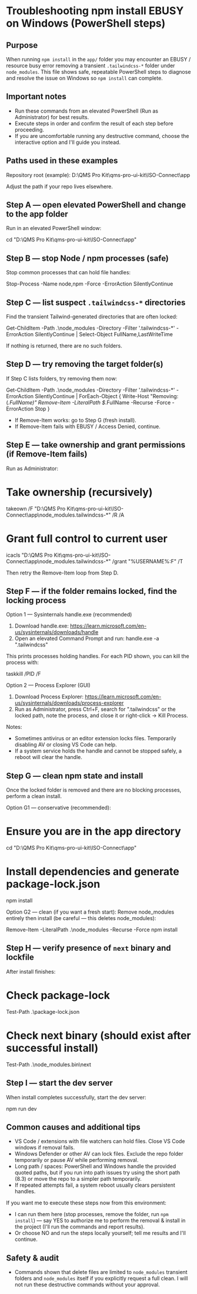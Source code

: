 # Troubleshooting npm install EBUSY on Windows (PowerShell steps)

Purpose
-------
When running `npm install` in the `app/` folder you may encounter an EBUSY / resource busy error removing a transient `.tailwindcss-*` folder under `node_modules`. This file shows safe, repeatable PowerShell steps to diagnose and resolve the issue on Windows so `npm install` can complete.

Important notes
---------------
- Run these commands from an elevated PowerShell (Run as Administrator) for best results.
- Execute steps in order and confirm the result of each step before proceeding.
- If you are uncomfortable running any destructive command, choose the interactive option and I'll guide you instead.

Paths used in these examples
----------------------------
Repository root (example):
D:\QMS Pro Kit\qms-pro-ui-kit\ISO-Connect\app

Adjust the path if your repo lives elsewhere.

Step A — open elevated PowerShell and change to the app folder
--------------------------------------------------------------
Run in an elevated PowerShell window:

cd "D:\QMS Pro Kit\qms-pro-ui-kit\ISO-Connect\app"

Step B — stop Node / npm processes (safe)
-----------------------------------------
Stop common processes that can hold file handles:

Stop-Process -Name node,npm -Force -ErrorAction SilentlyContinue

Step C — list suspect `.tailwindcss-*` directories
-------------------------------------------------
Find the transient Tailwind-generated directories that are often locked:

Get-ChildItem -Path .\node_modules -Directory -Filter '.tailwindcss-*' -ErrorAction SilentlyContinue | Select-Object FullName,LastWriteTime

If nothing is returned, there are no such folders.

Step D — try removing the target folder(s)
-------------------------------------------
If Step C lists folders, try removing them now:

Get-ChildItem -Path .\node_modules -Directory -Filter '.tailwindcss-*' -ErrorAction SilentlyContinue | ForEach-Object {
  Write-Host "Removing: $($_.FullName)"
  Remove-Item -LiteralPath $_.FullName -Recurse -Force -ErrorAction Stop
}

- If Remove-Item works: go to Step G (fresh install).
- If Remove-Item fails with EBUSY / Access Denied, continue.

Step E — take ownership and grant permissions (if Remove-Item fails)
--------------------------------------------------------------------
Run as Administrator:

# Take ownership (recursively)
takeown /F "D:\QMS Pro Kit\qms-pro-ui-kit\ISO-Connect\app\node_modules\.tailwindcss-*" /R /A

# Grant full control to current user
icacls "D:\QMS Pro Kit\qms-pro-ui-kit\ISO-Connect\app\node_modules\.tailwindcss-*" /grant "%USERNAME%:F" /T

Then retry the Remove-Item loop from Step D.

Step F — if the folder remains locked, find the locking process
---------------------------------------------------------------
Option 1 — Sysinternals handle.exe (recommended)
1. Download handle.exe: https://learn.microsoft.com/en-us/sysinternals/downloads/handle
2. Open an elevated Command Prompt and run:
   handle.exe -a ".tailwindcss"

This prints processes holding handles. For each PID shown, you can kill the process with:

taskkill /PID <pid> /F

Option 2 — Process Explorer (GUI)
1. Download Process Explorer: https://learn.microsoft.com/en-us/sysinternals/downloads/process-explorer
2. Run as Administrator, press Ctrl+F, search for ".tailwindcss" or the locked path, note the process, and close it or right-click -> Kill Process.

Notes:
- Sometimes antivirus or an editor extension locks files. Temporarily disabling AV or closing VS Code can help.
- If a system service holds the handle and cannot be stopped safely, a reboot will clear the handle.

Step G — clean npm state and install
-------------------------------------
Once the locked folder is removed and there are no blocking processes, perform a clean install.

Option G1 — conservative (recommended):
# Ensure you are in the app directory
cd "D:\QMS Pro Kit\qms-pro-ui-kit\ISO-Connect\app"

# Install dependencies and generate package-lock.json
npm install

Option G2 — clean (if you want a fresh start):
Remove node_modules entirely then install (be careful — this deletes node_modules):

Remove-Item -LiteralPath .\node_modules -Recurse -Force
npm install

Step H — verify presence of `next` binary and lockfile
------------------------------------------------------
After install finishes:

# Check package-lock
Test-Path .\package-lock.json

# Check next binary (should exist after successful install)
Test-Path .\node_modules\.bin\next

Step I — start the dev server
-----------------------------
When install completes successfully, start the dev server:

npm run dev

Common causes and additional tips
---------------------------------
- VS Code / extensions with file watchers can hold files. Close VS Code windows if removal fails.
- Windows Defender or other AV can lock files. Exclude the repo folder temporarily or pause AV while performing removal.
- Long path / spaces: PowerShell and Windows handle the provided quoted paths, but if you run into path issues try using the short path (8.3) or move the repo to a simpler path temporarily.
- If repeated attempts fail, a system reboot usually clears persistent handles.

If you want me to execute these steps now from this environment:
- I can run them here (stop processes, remove the folder, run `npm install`) — say YES to authorize me to perform the removal & install in the project (I'll run the commands and report results).
- Or choose NO and run the steps locally yourself; tell me results and I'll continue.

Safety & audit
--------------
- Commands shown that delete files are limited to `node_modules` transient folders and `node_modules` itself if you explicitly request a full clean. I will not run these destructive commands without your approval.
